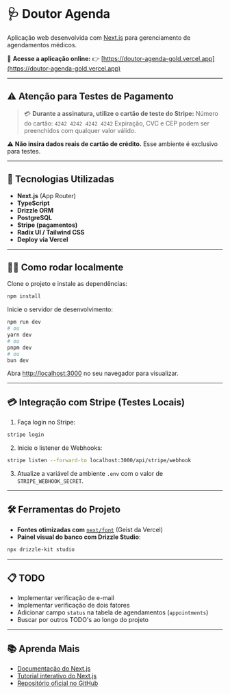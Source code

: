 # 🩺 Doutor Agenda

Aplicação web desenvolvida com [Next.js](https://nextjs.org) para gerenciamento de agendamentos médicos.

🔗 **Acesse a aplicação online:**
👉 [https://doutor-agenda-gold.vercel.app](https://doutor-agenda-gold.vercel.app)

---

## ⚠️ Atenção para Testes de Pagamento

> 💳 **Durante a assinatura, utilize o cartão de teste do Stripe:**
> Número do cartão: `4242 4242 4242 4242`
> Expiração, CVC e CEP podem ser preenchidos com qualquer valor válido.

⚠️ **Não insira dados reais de cartão de crédito.** Esse ambiente é exclusivo para testes.

---

## 🚀 Tecnologias Utilizadas

* **Next.js** (App Router)
* **TypeScript**
* **Drizzle ORM**
* **PostgreSQL**
* **Stripe (pagamentos)**
* **Radix UI / Tailwind CSS**
* **Deploy via Vercel**

---

## 🧑‍💻 Como rodar localmente

Clone o projeto e instale as dependências:

```bash
npm install
```

Inicie o servidor de desenvolvimento:

```bash
npm run dev
# ou
yarn dev
# ou
pnpm dev
# ou
bun dev
```

Abra [http://localhost:3000](http://localhost:3000) no seu navegador para visualizar.

---

## 💳 Integração com Stripe (Testes Locais)

1. Faça login no Stripe:

```bash
stripe login
```

2. Inicie o listener de Webhooks:

```bash
stripe listen --forward-to localhost:3000/api/stripe/webhook
```

3. Atualize a variável de ambiente `.env` com o valor de `STRIPE_WEBHOOK_SECRET`.

---

## 🛠️ Ferramentas do Projeto

* **Fontes otimizadas com** [`next/font`](https://nextjs.org/docs/app/building-your-application/optimizing/fonts) (Geist da Vercel)
* **Painel visual do banco com Drizzle Studio**:

```bash
npx drizzle-kit studio
```

---

## 📋 TODO

* Implementar verificação de e-mail
* Implementar verificação de dois fatores
* Adicionar campo `status` na tabela de agendamentos (`appointments`)
* Buscar por outros TODO's ao longo do projeto

---

## 📚 Aprenda Mais

* [Documentação do Next.js](https://nextjs.org/docs)
* [Tutorial interativo do Next.js](https://nextjs.org/learn)
* [Repositório oficial no GitHub](https://github.com/vercel/next.js)